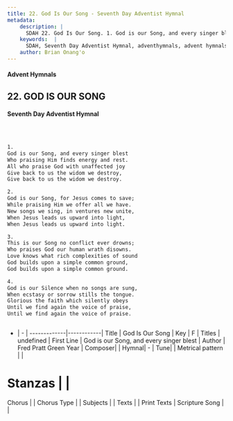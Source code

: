 ```yaml
---
title: 22. God Is Our Song - Seventh Day Adventist Hymnal
metadata:
    description: |
      SDAH 22. God Is Our Song. 1. God is our Song, and every singer blest Who praising Him finds energy and rest. All who praise God with unaffected joy Give back to us the widom we destroy, Give back to us the widom we destroy.
    keywords:  |
      SDAH, Seventh Day Adventist Hymnal, adventhymnals, advent hymnals, God Is Our Song, God is our Song, and every singer blest 
    author: Brian Onang'o
---
```


#### Advent Hymnals
## 22. GOD IS OUR SONG
#### Seventh Day Adventist Hymnal

```txt



1.
God is our Song, and every singer blest
Who praising Him finds energy and rest.
All who praise God with unaffected joy
Give back to us the widom we destroy,
Give back to us the widom we destroy.

2.
God is our Song, for Jesus comes to save;
While praising Him we offer all we have.
New songs we sing, in ventures new unite,
When Jesus leads us upward into light,
When Jesus leads us upward into light.

3.
This is our Song no conflict ever drowns;
Who praises God our human wrath disowns.
Love knows what rich complexities of sound
God builds upon a simple common ground,
God builds upon a simple common ground.

4.
God is our Silence when no songs are sung,
When ecstasy or sorrow stills the tongue.
Glorious the faith which silently obeys
Until we find again the voice of praise,
Until we find again the voice of praise.



```

- |   -  |
-------------|------------|
Title | God Is Our Song |
Key | F |
Titles | undefined |
First Line | God is our Song, and every singer blest |
Author | Fred Pratt Green
Year | 
Composer|  |
Hymnal|  - |
Tune|  |
Metrical pattern | |
# Stanzas |  |
Chorus |  |
Chorus Type |  |
Subjects |  |
Texts |  |
Print Texts | 
Scripture Song |  |
  
